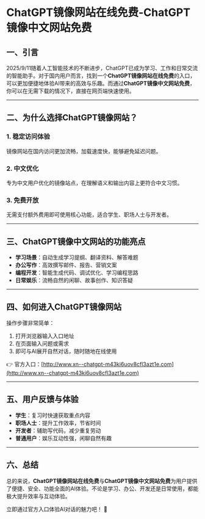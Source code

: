 # ChatGPT镜像网站在线免费-ChatGPT镜像中文网站免费

## 一、引言

2025/9/11随着人工智能技术的不断进步，ChatGPT已成为学习、工作和日常交流的智能助手。对于国内用户而言，找到一个**ChatGPT镜像网站在线免费**的入口，可以更加便捷地体验AI带来的高效与乐趣。而通过**ChatGPT镜像中文网站免费**，你可以在无需下载的情况下，直接在网页端快速使用。

---

## 二、为什么选择ChatGPT镜像网站？

### 1. 稳定访问体验

镜像网站在国内访问更加流畅，加载速度快，能够避免延迟问题。

### 2. 中文优化

专为中文用户优化的镜像站点，在理解语义和输出内容上更符合中文习惯。

### 3. 免费开放

无需支付额外费用即可使用核心功能，适合学生、职场人士与开发者。

---

## 三、ChatGPT镜像中文网站的功能亮点

* **学习场景**：自动生成学习提纲、翻译资料、解答难题
* **办公写作**：高效撰写邮件、报告、营销文案
* **编程开发**：智能生成代码、调试优化、学习编程思路
* **日常娱乐**：流畅自然的闲聊、故事创作、知识答疑

---

## 四、如何进入ChatGPT镜像网站

操作步骤非常简单：

1. 打开浏览器输入入口地址
2. 在页面输入问题或需求
3. 即可与AI展开自然对话，随时随地在线使用

👉 官方入口：[http://www.xn--chatgpt-m43ki6uov8cfl3azt1e.com](http://www.xn--chatgpt-m43ki6uov8cfl3azt1e.com)

---

## 五、用户反馈与体验

* **学生**：复习时快速获取重点内容
* **职场人士**：提升工作效率，节省时间
* **开发者**：辅助写代码，减少重复劳动
* **普通用户**：娱乐互动性强，闲聊自然有趣

---

## 六、总结

总的来说，**ChatGPT镜像网站在线免费**与**ChatGPT镜像中文网站免费**为用户提供了便捷、安全、功能全面的AI体验。不论是学习、办公、开发还是日常使用，都能极大提升效率与互动体验。

立即通过官方入口体验AI对话的魅力吧！ 🚀


